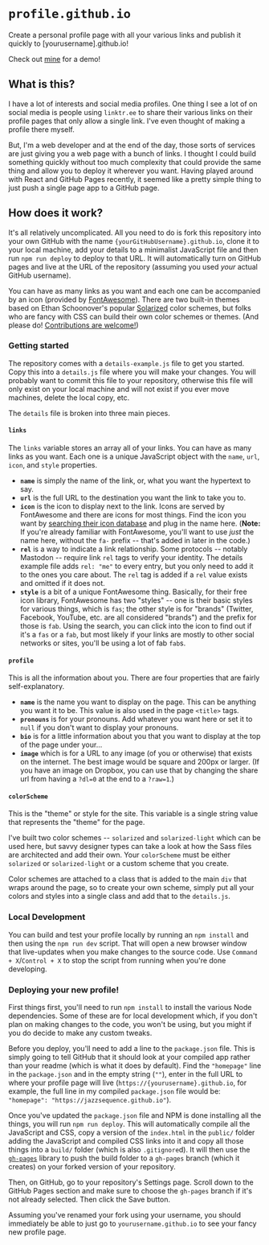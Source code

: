 # `profile.github.io`

Create a personal profile page with all your various links and publish it quickly to [yourusername].github.io!

Check out [mine](https://jazzsequence.github.io) for a demo!

## What is this?

I have a lot of interests and social media profiles. One thing I see a lot of on social media is people using `linktr.ee` to share their various links on their profile pages that only allow a single link. I've even thought of making a profile there myself.

But, I'm a web developer and at the end of the day, those sorts of services are just giving you a web page with a bunch of links. I thought I could build something quickly without too much complexity that could provide the same thing and allow you to deploy it wherever you want. Having played around with React and GitHub Pages recently, it seemed like a pretty simple thing to just push a single page app to a GitHub page.

## How does it work?

It's all relatively uncomplicated. All you need to do is fork this repository into your own GitHub with the name `{yourGitHubUsername}.github.io`, clone it to your local machine, add your details to a minimalist JavaScript file and then run `npm run deploy` to deploy to that URL. It will automatically turn on GitHub pages and live at the URL of the repository (assuming you used _your_ actual GitHub username).

You can have as many links as you want and each one can be accompanied by an icon (provided by [FontAwesome](https://fontawesome.com/)). There are two built-in themes based on Ethan Schoonover's popular [Solarized](https://ethanschoonover.com/solarized/) color schemes, but folks who are fancy with CSS can build their own color schemes or themes. (And please do! [Contributions are welcome!](https://github.com/jazzsequence/jazzsequence.github.io/pulls))

### Getting started
The repository comes with a `details-example.js` file to get you started. Copy this into a `details.js` file where you will make your changes. You will probably want to commit this file to your repository, otherwise this file will only exist on your local machine and will not exist if you ever move machines, delete the local copy, etc.

The `details` file is broken into three main pieces.

#### `links`
The `links` variable stores an array all of your links. You can have as many links as you want. Each one is a unique JavaScript object with the `name`, `url`, `icon`, and `style` properties.

* **`name`** is simply the name of the link, or, what you want the hypertext to say.
* **`url`** is the full URL to the destination you want the link to take you to.
* **`icon`** is the icon to display next to the link. Icons are served by FontAwesome and there are icons for most things. Find the icon you want by [searching their icon database](https://fontawesome.com/icons?d=gallery&p=2&m=free) and plug in the name here. (**Note:** If you're already familiar with FontAwesome, you'll want to use _just_ the name here, without the `fa-` prefix -- that's added in later in the code.)
* **`rel`** is a way to indicate a link relationship. Some protocols -- notably Mastodon -- require link `rel` tags to verify your identity. The details example file adds `rel: "me"` to every entry, but you only need to add it to the ones you care about. The `rel` tag is added if a `rel` value exists and omitted if it does not.
* **`style`** is a bit of a unique FontAwesome thing. Basically, for their free icon library, FontAwesome has two "styles" -- one is their basic styles for various things, which is `fas`; the other style is for "brands" (Twitter, Facebook, YouTube, etc. are all considered "brands") and the prefix for those is `fab`. Using the search, you can click into the icon to find out if it's a `fas` or a `fab`, but most likely if your links are mostly to other social networks or sites, you'll be using a lot of fab `fab`s.

#### `profile`
This is all the information about you. There are four properties that are fairly self-explanatory.

* **`name`** is the name you want to display on the page. This can be anything you want it to be. This value is also used in the page `<title>` tags.
* **`pronouns`** is for your pronouns. Add whatever you want here or set it to `null` if you don't want to display your pronouns.
* **`bio`** is for a little information about you that you want to display at the top of the page under your...
* **`image`** which is for a URL to any image (of you or otherwise) that exists on the internet. The best image would be square and 200px or larger. (If you have an image on Dropbox, you can use that by changing the share url from having a `?dl=0` at the end to a `?raw=1`.)

#### `colorScheme`
This is the "theme" or style for the site. This variable is a single string value that represents the "theme" for the page.

I've built two color schemes -- `solarized` and `solarized-light` which can be used here, but savvy designer types can take a look at how the Sass files are architected and add their own. Your `colorScheme` must be either `solarized` or `solarized-light` or a custom scheme that you create.

Color schemes are attached to a class that is added to the main `div` that wraps around the page, so to create your own scheme, simply put all your colors and styles into a single class and add that to the `details.js`.

### Local Development
You can build and test your profile locally by running an `npm install` and then using the `npm run dev` script. That will open a new browser window that live-updates when you make changes to the source code. Use `Command + X`/`Control + X` to stop the script from running when  you're done developing.

### Deploying your new profile!
First things first, you'll need to run `npm install` to install the various Node dependencies. Some of these are for local development which, if you don't plan on making changes to the code, you won't be using, but you might if you do decide to make any custom tweaks.

Before you deploy, you'll need to add a line to the `package.json` file. This is simply going to tell GitHub that it should look at your compiled app rather than your readme (which is what it does by default). Find the `"homepage"` line in the `package.json` and in the empty string (`""`), enter in the full URL to where your profile page will live (`https://{yourusername}.github.io`, for example, the full line in my compiled `package.json` file would be: `"homepage": "https://jazzsequence.github.io"`).

Once you've updated the `package.json` file and NPM is done installing all the things, you will run `npm run deploy`. This will automatically compile all the JavaScript and CSS, copy a version of the `index.html` in the `public/` folder adding the JavaScript and compiled CSS links into it and copy all those things into a `build/` folder (which is also `.gitignore`d). It will then use the [`gh-pages`](https://www.npmjs.com/package/gh-pages) library to push the build folder to a `gh-pages` branch (which it creates) on your forked version of your repository.

Then, on GitHub, go to your repository's Settings page. Scroll down to the GitHub Pages section and make sure to choose the `gh-pages` branch if it's not already selected. Then click the Save button.

Assuming you've renamed your fork using your username, you should immediately be able to just go to `yourusername.github.io` to see your fancy new profile page.
